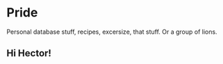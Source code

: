 # Pride
Personal database stuff, recipes, excersize, that stuff. Or a group of lions. 

## Hi Hector!
